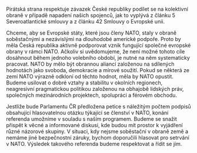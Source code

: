 Pirátská strana respektuje závazek České republiky podílet se na kolektivní obraně v případě napadení našich spojenců, jak to vyplývá z článku 5 Severoatlantické smlouvy a z článku 42 Smlouvy o Evropské unii.

Chceme, aby se Evropské státy, které jsou členy NATO, staly v obraně soběstačnými a nezávislými na dlouhodobé americké podpoře. Proto by měla Česká republika aktivně podporovat vznik fungující společné evropské obrany v rámci NATO. Ačkoliv si uvědomujeme, že není možné tohoto cíle dosáhnout během jednoho volebního období, je nutné na něm systematicky pracovat.
NATO by mělo být obrannou aliancí založenou na sdílených hodnotách jako svoboda, demokracie a mírové soužití. Pokud se některá ze zemí NATO výrazně odkloní od těchto hodnot, měla by NATO opustit. Budeme usilovat o dobré vztahy a stabilitu v okolních regionech, neagresivní pragmatickou politikou založenou na obhajobě lidských práv, společných mezinárodních projektech, spolupráci a férovém obchodu.

Jestliže bude Parlamentu ČR předložena petice s náležitým počtem podpisů obsahující hlasovatelnou otázku týkající se členství v NATO, konání referenda umožníme v souladu s naším programem. Budeme se snažit přispět k věcné a informované diskusi, kde budou mít prostor k vyjádření různé názorové skupiny. V situaci, kdy nejsme soběstační v obraně země a nemáme jiné bezpečnostní záruky, bychom doporučili hlasovat pro setrvání v NATO. Výsledek takového referenda budeme respektovat a řídit se jím.
